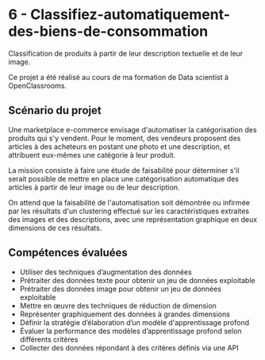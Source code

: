 # 6 - Classifiez-automatiquement-des-biens-de-consommation
Classification de produits à partir de leur description textuelle et de leur image.



Ce projet a été réalisé au cours de ma formation de Data scientist à OpenClassrooms.


## Scénario du projet

Une marketplace e-commerce envisage d'automatiser la catégorisation des produits qui s'y vendent. Pour le moment, des vendeurs proposent des articles à des acheteurs en postant une photo et une description, et attribuent eux-mêmes une catégorie à leur produit. 

La mission consiste à faire une étude de faisabilité pour déterminer s'il serait possible de mettre en place une catégorisation automatique des articles à partir de leur image ou de leur description.

On attend que la faisabilité de l'automatisation soit démontrée ou infirmée par les résultats d'un clustering effectué sur les caractéristiques extraites des images et des descriptions, avec une représentation graphique en deux dimensions de ces résultats.


## Compétences évaluées

- Utiliser des techniques d’augmentation des données
- Prétraiter des données texte pour obtenir un jeu de données exploitable
- Prétraiter des données image pour obtenir un jeu de données exploitable
- Mettre en œuvre des techniques de réduction de dimension
- Représenter graphiquement des données à grandes dimensions
- Définir la stratégie d’élaboration d’un modèle d'apprentissage profond
- Évaluer la performance des modèles d’apprentissage profond selon différents critères
- Collecter des données répondant à des critères définis via une API

